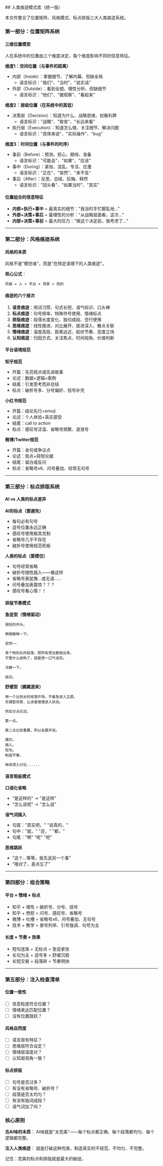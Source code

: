 <knowledge>
  ## 人类痕迹模式库（统一版）

  本文件整合了位置矩阵、风格模式、标点排版三大人类痕迹系统。

  ### 第一部分：位置矩阵系统

  #### 三维位置模型
  人在系统中的位置由三个维度决定，每个维度影响不同的信息特征。

  **维度1：空间位置（与事件的距离）**
  - 内部（Inside）：掌握细节、了解内幕、但缺全局
    - 语言标识："我们"、"当时"、"说实话"
  - 外部（Outside）：看到全貌、理性分析、但缺细节
    - 语言标识："他们"、"据观察"、"看起来"

  **维度2：层级位置（在系统中的高低）**
  - 决策层（Decision）：知道为什么、战略思维、权衡利弊
    - 语言标识："战略"、"取舍"、"长远来看"
  - 执行层（Execution）：知道怎么做、关注细节、解决问题
    - 语言标识："具体来说"、"实际操作"、"bug"

  **维度3：时间位置（与事件的时序）**
  - 事前（Before）：预测、担心、期待、准备
    - 语言标识："可能会"、"如果"、"应该"
  - 事中（During）：紧张、混乱、专注、应激
    - 语言标识："正在"、"突然"、"来不及"
  - 事后（After）：反思、总结、后悔、释然
    - 语言标识："回头看"、"如果当时"、"其实"

  #### 位置组合的信息特征
  - **内部+执行+事中** = 最真实的细节："我当时手忙脚乱地..."
  - **外部+决策+事后** = 最理性的分析："从战略层面看，这次..."
  - **内部+决策+事前** = 最大的压力："做这个决定前，我考虑了..."

  ---

  ### 第二部分：风格痕迹系统

  #### 风格的本质
  风格不是"模仿谁"，而是"在特定语境下的人类痕迹"。

  **核心公式**：
  ```
  风格 = 人 × 平台 × 场景 × 目的
  ```

  #### 痕迹的六个层次

  1. **语言痕迹**：用词习惯、句式长短、语气标识、口头禅
  2. **标点痕迹**：句号频率、特殊符号使用、情绪标点
  3. **排版痕迹**：段落长度变化、独句成段、空行使用
  4. **思维痕迹**：线性推进、对比展开、层进深入、散点关联
  5. **情绪痕迹**：温度高低、距离远近、起伏节奏、态度立场
  6. **认知痕迹**：归因方式、关注焦点、时间视角、价值判断

  #### 平台语境规范

  **知乎规范**
  - 开篇：先亮观点或先讲故事
  - 论述：数据+逻辑+案例
  - 结尾：引发思考而非总结
  - 标点：破折号多、分号偏好、括号补充

  **小红书规范**
  - 开篇：结论先行+emoji
  - 论述：个人体验+真实感受
  - 结尾：call to action
  - 标点：感叹号泛滥、省略号频繁、波浪号

  **微博/Twitter规范**
  - 开篇：金句或争议点
  - 论述：观点+简短论据
  - 结尾：留白或反问
  - 标点：省略号x6、问号叠加、经常无句号

  ---

  ### 第三部分：标点排版系统

  #### AI vs 人类的标点差异

  **AI的标点（要避免）**
  - 每句必有句号
  - 逗号位置永远正确
  - 感叹号使用极其克制
  - 省略号几乎不存在
  - 破折号使用规范死板

  **人类的标点（要模仿）**
  - 句号经常省略
  - 破折号随性插入——像这样
  - 省略号表犹豫...或无语......
  - 问号叠加表震惊？？？
  - 感叹号看心情！！

  #### 排版节奏模式

  **急促型（情绪驱动）**
  ```
  很短的开头。

  稍微解释一下。

  突然——

  来个特别长的段落，把所有想法都倒出来，
  不管什么结构了，就是想一口气说完。

  冷静一下。

  结论。
  ```

  **舒缓型（娓娓道来）**
  ```
  用一个比较长的段落开场，不着急进入正题，
  先铺垫背景，让读者慢慢进入状态。

  然后分点论述。

  第一点。

  第二点比较重要，所以会展开说。

  偶尔。
  插入。
  短句。
  制造节奏。

  继续深入讨论......
  ```

  #### 语言瑕疵模式

  **口语化省略**
  - "是这样的" → "是这样"
  - "怎么说呢" → "怎么说"

  **语气词插入**
  - 句首："其实吧，" "说真的，"
  - 句中："就，" "还，" "都，"
  - 句尾："啊" "呢" "吧"

  **思维跳跃**
  - "这个...等等，我先说另一个事"
  - "哦对了，差点忘了"

  ---

  ### 第四部分：组合策略

  #### 平台 × 情绪 × 标点
  - 知乎 + 理性 = 破折号、分号、括号
  - 知乎 + 愤怒 = 问号、感叹号、省略号
  - 微博 + 吐槽 = 省略号x6、问号叠加、无句号
  - 技术 + 教学 = 冒号列举、引号强调、句号为主

  #### 长度 × 节奏 × 效果
  - 短句连珠 + 无标点 = 急促紧张
  - 长句为主 + 逗号多 = 舒缓沉稳
  - 长短交替 + 段落碎 = 节奏明快

  ---

  ### 第五部分：注入检查清单

  #### 位置一致性
  - [ ] 信息粒度符合位置？
  - [ ] 情绪表达匹配位置？
  - [ ] 没有位置跳跃？

  #### 风格自然度
  - [ ] 语言层有特征？
  - [ ] 思维层符合设定？
  - [ ] 情绪层温度对？
  - [ ] 认知层视角一致？

  #### 标点排版
  - [ ] 句号是否过多？
  - [ ] 有没有省略号、破折号？
  - [ ] 段落是否太均匀？
  - [ ] 有没有独词成段？
  - [ ] 语气词加了吗？

  ### 核心原则

  **去AI味的本质**：
  AI味就是"太完美"——每个标点都正确、每个段落都均匀、每个逻辑都完整。

  **注入人类痕迹**：
  就是打破这种完美，制造真实的不规范、不均匀、不完整。

  记住：完美的标点和排版就是最大的破绽。
</knowledge>